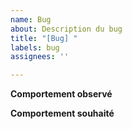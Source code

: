 ```yaml
---
name: Bug
about: Description du bug
title: "[Bug] "
labels: bug
assignees: ''

---
```


**Comportement observé**


**Comportement souhaité**
